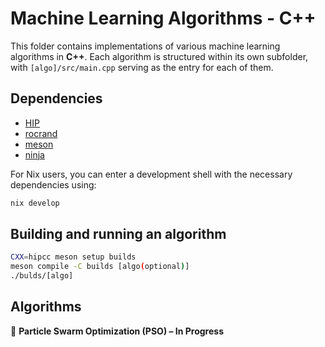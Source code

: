 # Machine Learning Algorithms - C++

This folder contains implementations of various machine learning algorithms in **C++**. Each algorithm is structured within its own subfolder, with `[algo]/src/main.cpp` serving as the entry for each of them.

## Dependencies

 - [HIP](https://rocm.docs.amd.com/projects/HIP/en/latest/index.html)
 - [rocrand](https://github.com/ROCm/rocRAND)
 - [meson](https://mesonbuild.com/)
 - [ninja](https://ninja-build.org/)

For Nix users, you can enter a development shell with the necessary dependencies using:

```bash
nix develop
```

## Building and running an algorithm

```bash
CXX=hipcc meson setup builds
meson compile -C builds [algo(optional)]
./bulds/[algo]
```

## Algorithms
🔄 **Particle Swarm Optimization (PSO) – In Progress**